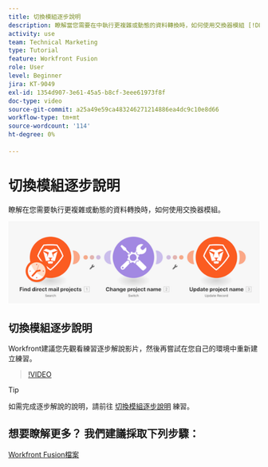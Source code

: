 ```yaml
---
title: 切換模組逐步說明
description: 瞭解當您需要在中執行更複雜或動態的資料轉換時，如何使用交換器模組 [!DNL Adobe Workfront Fusion].
activity: use
team: Technical Marketing
type: Tutorial
feature: Workfront Fusion
role: User
level: Beginner
jira: KT-9049
exl-id: 1354d907-3e61-45a5-b8cf-3eee61973f8f
doc-type: video
source-git-commit: a25a49e59ca483246271214886ea4dc9c10e8d66
workflow-type: tm+mt
source-wordcount: '114'
ht-degree: 0%

---
```


# 切換模組逐步說明

瞭解在您需要執行更複雜或動態的資料轉換時，如何使用交換器模組。

![使用交換器模組的影像](assets/beyond-basic-modules-4.png)

## 切換模組逐步說明

Workfront建議您先觀看練習逐步解說影片，然後再嘗試在您自己的環境中重新建立練習。

>[!VIDEO](https://video.tv.adobe.com/v/335290/?quality=12&learn=on)

>[!TIP]
>
>如需完成逐步解說的說明，請前往 [切換模組逐步說明](https://experienceleague.adobe.com/docs/workfront-learn/tutorials-workfront/fusion/exercises/switch-module.html?lang=en) 練習。


## 想要瞭解更多？ 我們建議採取下列步驟：

[Workfront Fusion檔案](https://experienceleague.adobe.com/docs/workfront/using/adobe-workfront-fusion/workfront-fusion-2.html?lang=en)
